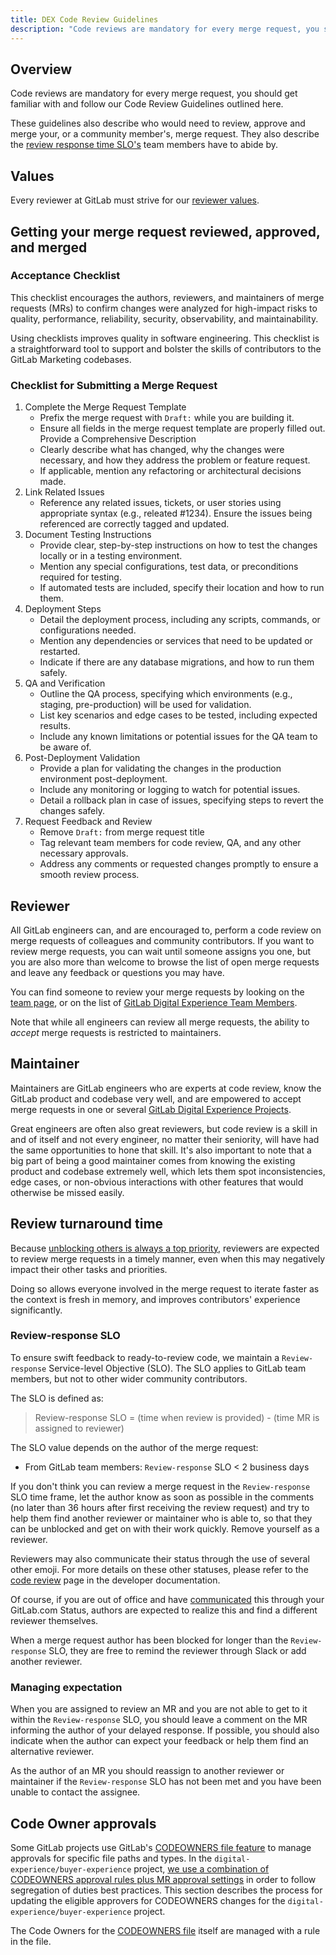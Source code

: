```yaml
---
title: DEX Code Review Guidelines
description: "Code reviews are mandatory for every merge request, you should get familiar with and follow our Code Review Guidelines specific to GitLab Marketing projects."
---
```


## Overview

Code reviews are mandatory for every merge request, you should get familiar with and follow our Code Review Guidelines outlined here.

These guidelines also describe who would need to review, approve and merge your, or a community member's, merge request. They also describe the [review response time SLO's](#review-response-slo) team members have to abide by.

## Values

Every reviewer at GitLab must strive for our [reviewer values](/handbook/marketing/digital-experience/engineering/code-review-values/).

## Getting your merge request reviewed, approved, and merged

### Acceptance Checklist 

This checklist encourages the authors, reviewers, and maintainers of merge requests (MRs) to confirm changes were analyzed for high-impact risks to quality, performance, reliability, security, observability, and maintainability.

Using checklists improves quality in software engineering. This checklist is a straightforward tool to support and bolster the skills of contributors to the GitLab Marketing codebases.

### Checklist for Submitting a Merge Request
1. Complete the Merge Request Template
   * Prefix the merge request with `Draft:` while you are building it.
   * Ensure all fields in the merge request template are properly filled out.
Provide a Comprehensive Description
   * Clearly describe what has changed, why the changes were necessary, and how they address the problem or feature request.
   * If applicable, mention any refactoring or architectural decisions made.
2. Link Related Issues
   * Reference any related issues, tickets, or user stories using appropriate syntax (e.g., releated #1234).
Ensure the issues being referenced are correctly tagged and updated.
3. Document Testing Instructions
   * Provide clear, step-by-step instructions on how to test the changes locally or in a testing environment.
   * Mention any special configurations, test data, or preconditions required for testing.
   * If automated tests are included, specify their location and how to run them.
4. Deployment Steps
   * Detail the deployment process, including any scripts, commands, or configurations needed.
   * Mention any dependencies or services that need to be updated or restarted.
   * Indicate if there are any database migrations, and how to run them safely.
5. QA and Verification
   * Outline the QA process, specifying which environments (e.g., staging, pre-production) will be used for validation.
   * List key scenarios and edge cases to be tested, including expected results.
   * Include any known limitations or potential issues for the QA team to be aware of.
6. Post-Deployment Validation
   * Provide a plan for validating the changes in the production environment post-deployment.
   * Include any monitoring or logging to watch for potential issues.
   * Detail a rollback plan in case of issues, specifying steps to revert the changes safely.
7. Request Feedback and Review
   * Remove `Draft:` from merge request title
   * Tag relevant team members for code review, QA, and any other necessary approvals.
   * Address any comments or requested changes promptly to ensure a smooth review process.

## Reviewer

All GitLab engineers can, and are encouraged to, perform a code review on merge requests of colleagues and community contributors. If you want to review merge requests, you can wait until someone assigns you one, but you are also more than welcome to browse the list of open merge requests and leave any feedback or questions you may have.

You can find someone to review your merge requests by looking on the [team page](/handbook/company/team/), or on the list of [GitLab Digital Experience Team Members](/handbook/marketing/digital-experience/#team-members).

Note that while all engineers can review all merge requests, the ability to *accept* merge requests is restricted to maintainers.

## Maintainer

Maintainers are GitLab engineers who are experts at code review, know the GitLab product and codebase very well, and are empowered to accept merge requests in one or several [GitLab Digital Experience Projects](https://gitlab.com/gitlab-com/marketing/digital-experience/).

Great engineers are often also great reviewers, but code review is a skill in and of itself and not every engineer, no matter their seniority, will have had the same opportunities to hone that skill. It's also important to note that a big part of being a good maintainer comes from knowing the existing product and codebase extremely well, which lets them spot inconsistencies, edge cases, or non-obvious interactions with other features that would otherwise be missed easily.

## Review turnaround time

Because [unblocking others is always a top priority](/handbook/values/#global-optimization),
reviewers are expected to review merge requests in a timely manner,
even when this may negatively impact their other tasks and priorities.

Doing so allows everyone involved in the merge request to iterate faster as the
context is fresh in memory, and improves contributors' experience significantly.

### Review-response SLO

To ensure swift feedback to ready-to-review code, we maintain a `Review-response` Service-level Objective (SLO).
The SLO applies to GitLab team members, but not to other wider community contributors.

The SLO is defined as:

> Review-response SLO = (time when review is provided) - (time MR is assigned to reviewer)

The SLO value depends on the author of the merge request:

- From GitLab team members: `Review-response` SLO < 2 business days

If you don't think you can review a merge request in the `Review-response` SLO
time frame, let the author know as soon as possible in the comments
(no later than 36 hours after first receiving the review request)
and try to help them find another reviewer or maintainer who is able to, so that they can be unblocked
and get on with their work quickly. Remove yourself as a reviewer.

Reviewers may also communicate their status through the use of several other emoji. For more details
on these other statuses, please refer to the [code review](https://docs.gitlab.com/ee/development/code_review.html#reviewer-roulette)
page in the developer documentation.

Of course, if you are out of office and have
[communicated](/handbook/people-group/paid-time-off/#communicating-your-time-off)
this through your GitLab.com Status, authors are expected to realize this and
find a different reviewer themselves. 

When a merge request author has been blocked for longer than
the `Review-response` SLO, they are free to remind the reviewer through Slack or add
another reviewer.

### Managing expectation

When you are assigned to review an MR and you are not able to get to it within the `Review-response` SLO, you should leave a comment on the MR informing the author of your delayed response. If possible, you should also indicate when the author can expect your feedback or help them find an alternative reviewer.

As the author of an MR you should reassign to another reviewer or maintainer if the `Review-response` SLO has not been met and you have been unable to contact the assignee.

## Code Owner approvals

Some GitLab projects use GitLab's [CODEOWNERS file feature](https://docs.gitlab.com/ee/user/project/codeowners/) to manage approvals for specific file paths and types. In the `digital-experience/buyer-experience` project, [we use a combination of CODEOWNERS approval rules plus MR approval settings](https://docs.gitlab.com/ee/development/code_review.html#merging-a-merge-request) in order to follow segregation of duties best practices. This section describes the process for updating the eligible approvers for CODEOWNERS changes for the `digital-experience/buyer-experience` project.

The Code Owners for the [CODEOWNERS file](https://gitlab.com/gitlab-com/marketing/digital-experience/buyer-experience/-/blob/main/.gitlab/CODEOWNERS) itself are managed with a rule in the file. 
